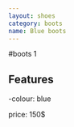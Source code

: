 ```yaml
---
layout: shoes
category: boots
name: Blue boots
---
```


#boots 1

## Features
-colour: blue

price: 150$
